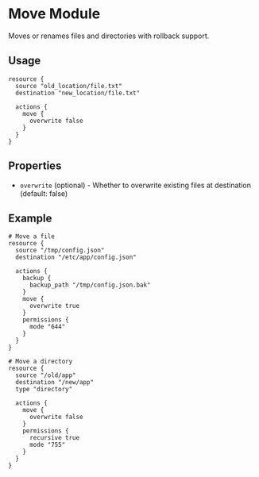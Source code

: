 # Move Module

Moves or renames files and directories with rollback support.

## Usage

```
resource {
  source "old_location/file.txt"
  destination "new_location/file.txt"

  actions {
    move {
      overwrite false
    }
  }
}
```

## Properties

- `overwrite` (optional) - Whether to overwrite existing files at destination (default: false)

## Example

```
# Move a file
resource {
  source "/tmp/config.json"
  destination "/etc/app/config.json"

  actions {
    backup {
      backup_path "/tmp/config.json.bak"
    }
    move {
      overwrite true
    }
    permissions {
      mode "644"
    }
  }
}

# Move a directory
resource {
  source "/old/app"
  destination "/new/app"
  type "directory"

  actions {
    move {
      overwrite false
    }
    permissions {
      recursive true
      mode "755"
    }
  }
}
```
